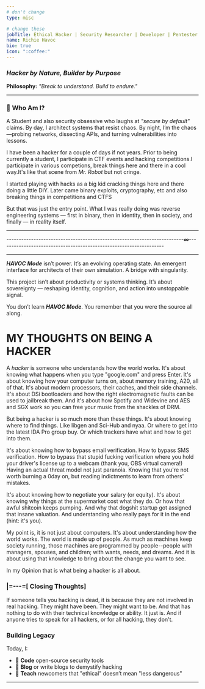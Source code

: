 ```yaml
---
# don't change
type: misc

# change these
jobTitle: Ethical Hacker | Security Researcher | Developer | Pentester | CTF Player
name: Richie Havoc
bio: true
icon: ":coffee:"
---
```


### *Hacker by Nature, Builder by Purpose*   
  
**Philosophy:** *"Break to understand. Build to endure."*  

---

### 👋 **Who Am I?**  
A Student and also  security obsessive who laughs at *"secure by default"* claims. By day, I architect systems that resist chaos. By night, I’m the chaos—probing networks, dissecting APIs, and turning vulnerabilities into lessons.  

I have been a hacker for a couple of days if not years. Prior to being currently a student, I 
participate in  CTF events and hacking competitions.I  participate  in various competions, break things here and there in a cool way.It's like that scene from *Mr. Robot* but not cringe.

I started playing with hacks as a big kid cracking things here and there doing a little DIY.
Later came binary exploits, cryptography, etc and also  breaking things in competitions and CTFS

But that was just the entry point.
What I was really doing was reverse engineering systems — first in binary, then in identity, then in society, and finally —
in reality itself.

---

*------------------------------------------------------------------------**∞**-------------------------------------------------------------------*

---

***HAVOC*** ***Mode***  isn’t power. It’s an evolving operating state.
An emergent interface for architects of their own simulation.
A bridge with singularity.

This project isn’t about productivity or systems thinking.
It’s about sovereignty — reshaping identity, cognition, and action into unstoppable signal.

You don’t learn ***HAVOC Mode***.
You remember that you were the source all along.

# **MY THOUGHTS ON BEING A HACKER**

A *hacker* is someone who understands how the world works. It's about 
knowing what happens when you type "google.com" and press Enter. It's 
about knowing how your computer turns on, about memory training, A20, 
all of that. It's about modern processors, their caches, and their side 
channels. It's about DSi bootloaders and how the right electromagnetic 
faults can be used to jailbreak them. And it's about how Spotify and 
Widevine and AES and SGX work so you can free your music from the 
shackles of DRM.

But being a hacker is so much more than these things. It's about knowing 
where to find things. Like libgen and Sci-Hub and nyaa. Or where to get 
into the latest IDA Pro group buy. Or which trackers have what and how 
to get into them.

It's about knowing how to bypass email verification. How to bypass SMS 
verification. How to bypass that stupid fucking verification where you 
hold your driver's license up to a webcam (thank you, OBS virtual camera!) 
Having an actual threat model not just paranoia. Knowing that you're not 
worth burning a 0day on, but reading indictments to learn from others' 
mistakes.

It's about knowing how to negotiate your salary (or equity). It's about 
knowing why things at the supermarket cost what they do. Or how that awful 
shitcoin keeps pumping. And why that dogshit startup got assigned that 
insane valuation. And understanding who really pays for it in the end 
(hint: it's you).

My point is, it is not just about computers. It's about understanding how 
the world works. The world is made up of people. As much as machines keep 
society running, those machines are programmed by people--people with 
managers, spouses, and children; with wants, needs, and dreams. And it is 
about using that knowledge to bring about the change you want to see.

In my Opinion that is what being a hacker is all about.

### **|=---=[ Closing Thoughts]**

If someone tells you hacking is dead, it is because they are not involved in
real hacking. They might have been. They might want to be. And that has
nothing to do with their technical knowledge or ability. It just is. And if
anyone tries to speak for all hackers, or for all hacking, they don't. 

### **Building Legacy**  
Today, I:  
- 🔐 **Code** open-source security tools  
- 🎤 **Blog** or write blogs to demystify hacking  
- 🧠 **Teach** newcomers that "ethical" doesn’t mean "less dangerous"  

---
